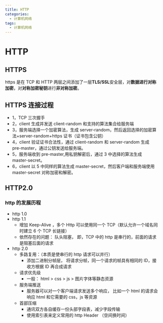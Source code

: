 ```yaml
---
title: HTTP
categories:
  - 计算机网络
tags:
  - 计算机网络
---
```


# HTTP

## HTTPS

https 是在 TCP 和 HTTP 两层之间添加了一层**TLS/SSL**安全层，对**数据进行对称加密**，对**对称加密秘钥**进行**非对称加密**。

## HTTPS 连接过程

- 1，TCP 三次握手
- 2，client 生成并发送 client-random 和支持的算法集合给服务端
- 3，服务端选择一个加密算法，生成 server-random，然后返回选择的加密算法+server-random+https 证书（证书包含公钥）
- 4，client 验证证书合法性，通过 client-random 和 server-random 生成 pre-master，通过公钥发送给服务端。
- 5，服务端收到 pre-master,用私钥解密后，通过 3 中选择的算法生成 master-secret。
- 6，client 以 5 中同样的算法生成 master-secret，然后客户端和服务端使用 master-secret 对称加密和解密。

## HTTP2.0

### http 的发展历程

- http 1.0
- http 1.1
  - 增加 Keep-Alive ，多个 Http 可以使用同一个 TCP（默认允许一个域名同时建立 6 个 TCP 长链接）
  - 依然存在的问题： 队头阻塞， 即，TCP 中的 http 是串行的，前面的请求是阻塞后面的请求
- http 2.0
  - 多路复用：（本质是使串行的 http 请求可以并行）
    - 添加二进制分帧层， 将请求分帧，同一个请求的帧具有相同的 ID，接收方根据 ID 再合成请求
  - 请求优先级
    - 一般： html > css > js > 图片字体等静态资源
  - 服务端推送
    - 服务器可以对一个客户端请求发送多个响应， 比如一个 html 的请求会响应 html 和它需要的 css，js 等资源
  - 首部压缩
    - 通讯双方各自缓存一份头部字段表，减少字段传输
    - 使用索引表来定义常用的 http Header （空间换时间）
